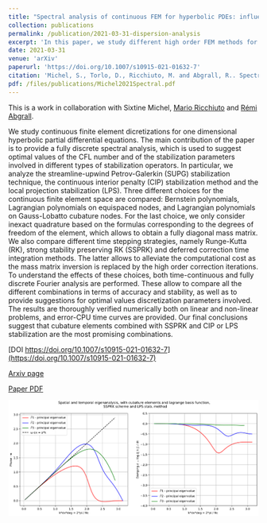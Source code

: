 ```yaml
---
title: "Spectral analysis of continuous FEM for hyperbolic PDEs: influence of approximation, stabilization, and time-stepping"
collection: publications
permalink: /publication/2021-03-31-dispersion-analysis
excerpt: 'In this paper, we study different high order FEM methods for hyperbolic problems, providing parameters that lead to stable and reliable schemes. [Download paper](/files/publications/Michel2021Spectral.pdf)'
date: 2021-03-31
venue: 'arXiv'
paperurl: 'https://doi.org/10.1007/s10915-021-01632-7'
citation: 'Michel, S., Torlo, D., Ricchiuto, M. and Abgrall, R.. Spectral Analysis of Continuous FEM for Hyperbolic PDEs: Influence of Approximation, Stabilization, and Time-Stepping. J Sci Comput 89, 31 (2021). https://doi.org/10.1007/s10915-021-01632-7'
pdf: /files/publications/Michel2021Spectral.pdf
---
```

This is a work in collaboration with Sixtine Michel, [Mario Ricchiuto](https://team.inria.fr/cardamom/marioricchiuto/) and [Rémi Abgrall](https://www.math.uzh.ch/index.php?id=people&key1=8882).

We study continuous finite element dicretizations for one dimensional hyperbolic partial differential equations. The main contribution of the paper is to provide a fully discrete spectral analysis, which is used to suggest optimal values of the CFL number and of the stabilization parameters involved in different types of stabilization operators. In particular, we analyze the streamline-upwind Petrov-Galerkin (SUPG) stabilization technique, the continuous interior penalty (CIP) stabilization method and the local projection stabilization (LPS). Three different choices for the continuous finite element space are compared: Bernstein polynomials, Lagrangian polynomials on equispaced nodes, and Lagrangian polynomials on Gauss-Lobatto cubature nodes. For the last choice, we only consider inexact quadrature based on the formulas corresponding to the degrees of freedom of the element, which allows to obtain a fully diagonal mass matrix. We also compare different time stepping strategies, namely Runge-Kutta (RK), strong stability preserving RK (SSPRK) and deferred correction time integration methods. The latter allows to alleviate the computational cost as the mass matrix inversion is replaced by the high order correction iterations. To understand the effects of these choices, both time-continuous and fully discrete Fourier analysis are performed. These allow to compare all the different combinations in terms of accuracy and stability, as well as to provide suggestions for optimal values discretization parameters involved. The results are thoroughly verified numerically both on linear and non-linear problems, and error-CPU time curves are provided. Our final conclusions suggest that cubature elements combined with SSPRK and CIP or LPS stabilization are the most promising combinations.

[DOI https://doi.org/10.1007/s10915-021-01632-7](https://doi.org/10.1007/s10915-021-01632-7)

[Arxiv page](https://arxiv.org/abs/2103.16158)

[Paper PDF](/files/publications/Michel2021Spectral.pdf)

![Dispersion analysis](/images/research/dispersionAnalysis.png)
